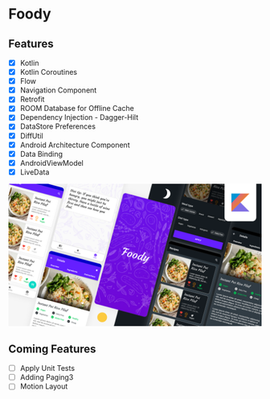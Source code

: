 # Foody

## Features
- [x] Kotlin
- [x] Kotlin Coroutines
- [x] Flow
- [x] Navigation Component
- [x] Retrofit
- [x] ROOM Database for Offline Cache
- [x] Dependency Injection - Dagger-Hilt
- [x] DataStore Preferences
- [x] DiffUtil
- [x] Android Architecture Component
- [x] Data Binding
- [x] AndroidViewModel
- [x] LiveData

<img src="/screenshot.png">


## Coming Features
- [ ] Apply Unit Tests
- [ ] Adding Paging3
- [ ] Motion Layout

